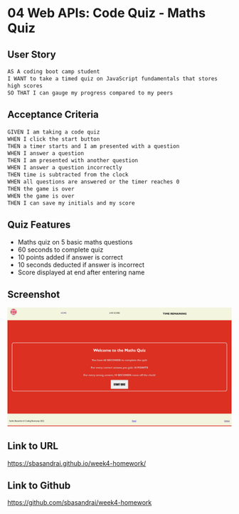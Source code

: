 # 04 Web APIs: Code Quiz - Maths Quiz

## User Story

```
AS A coding boot camp student
I WANT to take a timed quiz on JavaScript fundamentals that stores high scores
SO THAT I can gauge my progress compared to my peers
```

## Acceptance Criteria

```
GIVEN I am taking a code quiz
WHEN I click the start button
THEN a timer starts and I am presented with a question
WHEN I answer a question
THEN I am presented with another question
WHEN I answer a question incorrectly
THEN time is subtracted from the clock
WHEN all questions are answered or the timer reaches 0
THEN the game is over
WHEN the game is over
THEN I can save my initials and my score
```

## Quiz Features

- Maths quiz on 5 basic maths questions
- 60 seconds to complete quiz
- 10 points added if answer is correct
- 10 seconds deducted if answer is incorrect
- Score displayed at end after entering name

## Screenshot

![Screenshot](./images/Screenshot%20.jpg)

## Link to URL

https://sbasandrai.github.io/week4-homework/

## Link to Github

https://github.com/sbasandrai/week4-homework
